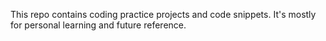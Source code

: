 This repo contains coding practice projects and code snippets. It's mostly for personal learning and future reference.
